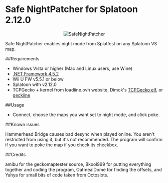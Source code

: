 # Safe NightPatcher for Splatoon 2.12.0

<p align="center">
  <img src="http://i.imgur.com/eT3JANH.png" alt="SafeNightPatcher"/>
</p>

Safe NightPatcher enables night mode from Splatfest on any Splatoon VS map.

##Requirements

+ Windows Vista or higher (Mac and Linux users, use Wine)
+ [.NET Framework 4.5.2](http://go.microsoft.com/fwlink/?LinkId=328843)
+ Wii U FW v5.5.1 or below
+ Splatoon with v2.12.0
+ TCPGecko + kernel from loadiine.ovh website, Dimok's [TCPGecko elf](http://wiiubru.com/appstore/#/app/TCPgecko), or [geckiine](https://gbatemp.net/threads/release-geckiine-tcpgecko-and-cafiine-combined.433057/)

##Usage

- Connect, choose the maps you want set to night mode, and click poke.

##Known issues

Hammerhead Bridge causes bad desync when played online.  You aren't restricted from using it, but it's not recommended.  The program will confirm if you want to poke the map if you check its checkbox.
  
##Credits

amibu for the geckomaptester source, Bkool999 for putting everything together and coding the program, OatmealDome for finding the offsets, and Yahya for small bits of code taken from Octoslots.

